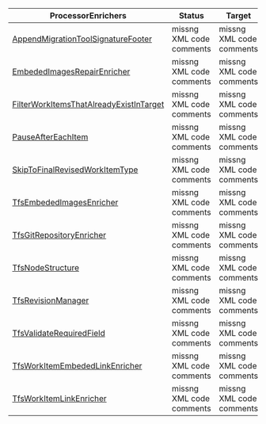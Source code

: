 | ProcessorEnrichers | Status | Target    | Usage                              |
|------------------------|---------|---------|------------------------------------------|
| [AppendMigrationToolSignatureFooter](/docs/Reference/v2/ProcessorEnrichers/AppendMigrationToolSignatureFooter.md) | missng XML code comments | missng XML code comments | missng XML code comments |
| [EmbededImagesRepairEnricher](/docs/Reference/v2/ProcessorEnrichers/EmbededImagesRepairEnricher.md) | missng XML code comments | missng XML code comments | missng XML code comments |
| [FilterWorkItemsThatAlreadyExistInTarget](/docs/Reference/v2/ProcessorEnrichers/FilterWorkItemsThatAlreadyExistInTarget.md) | missng XML code comments | missng XML code comments | missng XML code comments |
| [PauseAfterEachItem](/docs/Reference/v2/ProcessorEnrichers/PauseAfterEachItem.md) | missng XML code comments | missng XML code comments | missng XML code comments |
| [SkipToFinalRevisedWorkItemType](/docs/Reference/v2/ProcessorEnrichers/SkipToFinalRevisedWorkItemType.md) | missng XML code comments | missng XML code comments | missng XML code comments |
| [TfsEmbededImagesEnricher](/docs/Reference/v2/ProcessorEnrichers/TfsEmbededImagesEnricher.md) | missng XML code comments | missng XML code comments | missng XML code comments |
| [TfsGitRepositoryEnricher](/docs/Reference/v2/ProcessorEnrichers/TfsGitRepositoryEnricher.md) | missng XML code comments | missng XML code comments | missng XML code comments |
| [TfsNodeStructure](/docs/Reference/v2/ProcessorEnrichers/TfsNodeStructure.md) | missng XML code comments | missng XML code comments | missng XML code comments |
| [TfsRevisionManager](/docs/Reference/v2/ProcessorEnrichers/TfsRevisionManager.md) | missng XML code comments | missng XML code comments | missng XML code comments |
| [TfsValidateRequiredField](/docs/Reference/v2/ProcessorEnrichers/TfsValidateRequiredField.md) | missng XML code comments | missng XML code comments | missng XML code comments |
| [TfsWorkItemEmbededLinkEnricher](/docs/Reference/v2/ProcessorEnrichers/TfsWorkItemEmbededLinkEnricher.md) | missng XML code comments | missng XML code comments | missng XML code comments |
| [TfsWorkItemLinkEnricher](/docs/Reference/v2/ProcessorEnrichers/TfsWorkItemLinkEnricher.md) | missng XML code comments | missng XML code comments | missng XML code comments |
